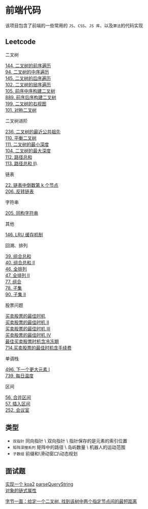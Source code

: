 # 前端代码

该项目包含了前端的一些常用的 `JS`、`CSS`、`JS 库`、以及`算法`的代码实现

## Leetcode

二叉树

[144. 二叉树的前序遍历](https://github.com/amelia-coding/coding/blob/master/144.%20二叉树的前序遍历.js?_blank)\
[94. 二叉树的中序遍历](https://github.com/amelia-coding/coding/blob/master/94.%20二叉树的中序遍历.js?_blank)\
[145. 二叉树的后序遍历](https://github.com/amelia-coding/coding/blob/master/145.%20二叉树的后序遍历.js?_blank)\
[102. 二叉树的层序遍历](https://github.com/amelia-coding/coding/blob/master/102.%20二叉树的层序遍历.js?_blank)\
[105. 前序中序构建二叉树](https://github.com/amelia-coding/coding/blob/master/105.%20前序中序构建二叉树.js?_blank)\
[889. 前序后序构建二叉树](https://github.com/amelia-coding/coding/blob/master/889.%20前序后序构建二叉树.js?_blank)\
[199. 二叉树的右视图](https://github.com/amelia-coding/coding/blob/master/199.%20二叉树的右视图.js?_blank)\
[101. 对称二叉树](https://github.com/amelia-coding/coding/blob/master/101.%20对称二叉树.js?_blank)

二叉树进阶

[236. 二叉树的最近公共祖先](https://github.com/amelia-coding/coding/blob/master/236.%20二叉树的最近公共祖先.js)\
[110. 平衡二叉树](https://github.com/amelia-coding/coding/blob/master/110.%20平衡二叉树.js)\
[111. 二叉树的最小深度](https://github.com/amelia-coding/coding/blob/master/111.%20二叉树的最小深度.js)\
[104. 二叉树的最大深度](https://github.com/amelia-coding/coding/blob/master/104.%20二叉树的最大深度.js)\
[112. 路径总和](https://github.com/amelia-coding/coding/blob/master/112.%20路径总和.js)\
[113. 路径总和 II](https://github.com/amelia-coding/coding/blob/master/113.%20路径总和%20II.js)\

链表

[22. 链表中倒数第 k 个节点]()\
[206. 反转链表]()

字符串

[205. 同构字符串]()

其他

[146. LRU 缓存机制]()

回溯、排列

[39. 组合总和]()\
[40. 组合总和 II]()\
[46. 全排列]()\
[47. 全排列 II]()\
[77. 组合]()\
[78. 子集]()\
[90. 子集 II]()

股票问题

[买卖股票的最佳时机]()\
[买卖股票的最佳时机 II]()\
[买卖股票的最佳时机 III]()\
[买卖股票的最佳时机 IV]()\
[最佳买卖股票时机含冷冻期]()\
[714.买卖股票的最佳时机含手续费]()

单调栈

[496. 下一个更大元素 I]()\
[739. 每日温度]()

区间

[56. 合并区间]()\
[57. 插入区间]()\
[252. 会议室]()

## 类型

- `双指针` 同向指针 \ 双向指针 \ 指针保存的是元素的索引位置
- `矩阵深搜系列` 矩阵中的路径 \ 岛屿数量 \ 机器人的运动范围
- `子数组` 前缀和\滑动窗口\动态规划

## 面试题

[实现一个 koa2](https://github.com/amelia-coding/coding/blob/master/Nodejs/实现koa/like-koa2.js)
[parseQueryString](https://github.com/amelia-coding/coding/blob/master/工具类/解析url参数.js)\
[对象的链式属性](https://github.com/amelia-coding/coding/blob/master/工具类/对象的链式属性.js)

[字节一面：给定一个二叉树, 找到该树中两个指定节点间的最短距离](https://github.com/sisterAn/JavaScript-Algorithms/issues/82)


